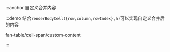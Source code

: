 :::anchor 自定义合并内容

:::demo 结合`renderBodyCell({row,column,rowIndex},h)`可以实现自定义合并后的内容

fan-table/cell-span/custom-content

:::
